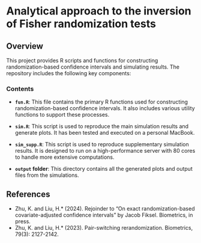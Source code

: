 # Analytical approach to the inversion of Fisher randomization tests

## Overview
This project provides R scripts and functions for constructing randomization-based confidence intervals and simulating results. The repository includes the following key components:

### Contents

- **`fun.R`**: This file contains the primary R functions used for constructing randomization-based confidence intervals. It also includes various utility functions to support these processes.
  
- **`sim.R`**: This script is used to reproduce the main simulation results and generate plots. It has been tested and executed on a personal MacBook.
  
- **`sim_supp.R`**: This script is used to reproduce supplementary simulation results. It is designed to run on a high-performance server with 80 cores to handle more extensive computations.
  
- **`output` folder**: This directory contains all the generated plots and output files from the simulations.

## References
- Zhu, K. and Liu, H.* (2024). Rejoinder to “On exact randomization-based covariate-adjusted confidence intervals” by Jacob Fiksel. Biometrics, in press.
- Zhu, K. and Liu, H.* (2023). Pair-switching rerandomization. Biometrics, 79(3): 2127-2142.

